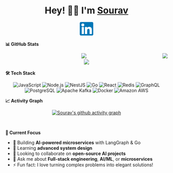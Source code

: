 <div align="center"><h1>Hey! 👋🏼 I'm <a href="https://www.souravcodes.in">Sourav</a></h1><a href="https://www.linkedin.com/in/sourav-chaudhary-214609155"><picture><source media="(prefers-color-scheme: dark)" srcset="https://raw.githubusercontent.com/jgphilpott/jgphilpott/main/imgs/social/dark/linkedin.png"><img src="https://raw.githubusercontent.com/jgphilpott/jgphilpott/main/imgs/social/light/linkedin.png" width="42" height="42"></picture></a></div>





**📊 GitHub Stats**

<div align="center">
  
  <img height="180em" src="https://github-readme-stats.vercel.app/api?username=Sourav01112&hide_title=true&include_all_commits=true&count_private=true&show_icons=true&hide_border=true&theme=dark&bg_color=0e1116&title_color=ffffff&text_color=ffffff&icon_color=1f6feb"/>
  
 <picture>
        <source media="(prefers-color-scheme: dark)" srcset="https://github-readme-stats.vercel.app/api/top-langs/?username=Sourav01112&hide_title=true&langs_count=10&hide=G-code&hide_border=true&theme=dark&bg_color=0e1116&title_color=ffffff&text_color=ffffff&layout=donut-vertical&exclude_repo=babel,convert">
        <img align="right" src="https://github-readme-stats.vercel.app/api/top-langs/?username=Sourav01112&hide_title=true&langs_count=10&hide=G-code&hide_border=true&layout=donut-vertical&exclude_repo=babel,convert">
</picture>
  
</div>

<div align="center">
  <img src="https://github-readme-streak-stats.herokuapp.com/?user=Sourav01112&hide_border=true&theme=dark&background=0e1116"/>
</div>

**🛠️ Tech Stack**

<div align="center">

![JavaScript](https://img.shields.io/badge/JavaScript-F7DF1E?style=for-the-badge&logo=javascript&logoColor=black)
![Node.js](https://img.shields.io/badge/Node.js-43853D?style=for-the-badge&logo=node.js&logoColor=white)
![NestJS](https://img.shields.io/badge/NestJS-ea2845?style=for-the-badge&logo=nestjs&logoColor=white)
![Go](https://img.shields.io/badge/Go-00ADD8?style=for-the-badge&logo=go&logoColor=white)
![React](https://img.shields.io/badge/React-20232A?style=for-the-badge&logo=react&logoColor=61DAFB)
![Redis](https://img.shields.io/badge/Redis-DD0031?style=for-the-badge&logo=redis&logoColor=white)
![GraphQL](https://img.shields.io/badge/GraphQL-E10098?style=for-the-badge&logo=graphql&logoColor=white)
![PostgreSQL](https://img.shields.io/badge/PostgreSQL-316192?style=for-the-badge&logo=postgresql&logoColor=white)
![Apache Kafka](https://img.shields.io/badge/Apache%20Kafka-231F20?style=for-the-badge&logo=apache-kafka&logoColor=white)
![Docker](https://img.shields.io/badge/Docker-2496ED?style=for-the-badge&logo=docker&logoColor=white)
![Amazon AWS](https://img.shields.io/badge/Amazon%20AWS-232F3E?style=for-the-badge&logo=amazon-aws&logoColor=white)

</div>

**📈 Activity Graph**

<div align="center">
  
[![Sourav's github activity graph](https://github-readme-activity-graph.vercel.app/graph?username=Sourav01112&bg_color=000000&color=0aa4b8&line=eac510&point=ce1c1c&area=true&hide_border=true)](https://github.com/ashutosh00710/github-readme-activity-graph)

</div>

&nbsp;&nbsp;

**🎯 Current Focus**
- 🔭 Building **AI-powered microservices** with LangGraph & Go
- 🌱 Learning **advanced system design**
- 👯 Looking to collaborate on **open-source AI projects**
- 💬 Ask me about **Full-stack engineering**, **AI/ML**, or **microservices**
- ⚡ Fun fact: I love turning complex problems into elegant solutions!

